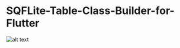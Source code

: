 # SQFLite-Table-Class-Builder-for-Flutter
![alt text](https://github.com/[username]/[reponame]/tree/[branch]/image.jpg?raw=true)

